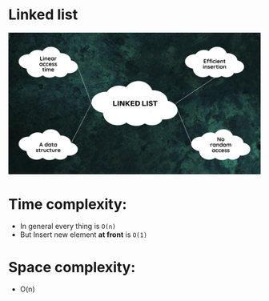 # Linked list

<img src="./linked-list.png" />

# Time complexity:

-   In general every thing is `O(n)`
-   But Insert new element **at front** is `O(1)`

# Space complexity:

-   O(n)
